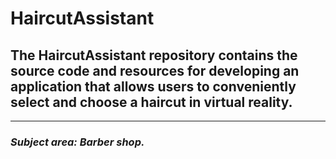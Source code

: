 # HaircutAssistant
## The HaircutAssistant repository contains the source code and resources for developing an application that allows users to conveniently select and choose a haircut in virtual reality.
_____
### ***Subject area:*** *Barber shop.*
<img scr="https://usercontent.one/wp/www.queenstownbarbers.com/wp-content/uploads/2018/01/about-us-image.jpg">
